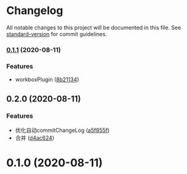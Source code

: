 # Changelog

All notable changes to this project will be documented in this file. See [standard-version](https://github.com/conventional-changelog/standard-version) for commit guidelines.

### [0.1.1](https://github.com/JYbmarawcp/vue-netease-music/compare/v0.2.0...v0.1.1) (2020-08-11)


### Features

* workboxPlugin ([8b21134](https://github.com/JYbmarawcp/vue-netease-music/commit/8b2113480c14851e42ee535fc02febfb37dd2af3))

## 0.2.0 (2020-08-11)


### Features

* 优化自动commitChangeLog ([a5f855f](https://github.com/JYbmarawcp/vue-netease-music/commit/a5f855f1932b2833a27c015043db59b671fe10a4))
* 合并 ([d4ac624](https://github.com/JYbmarawcp/vue-netease-music/commit/d4ac624e0de902326bbfabec3365d14bc1133f73))

# 0.1.0 (2020-08-11)
